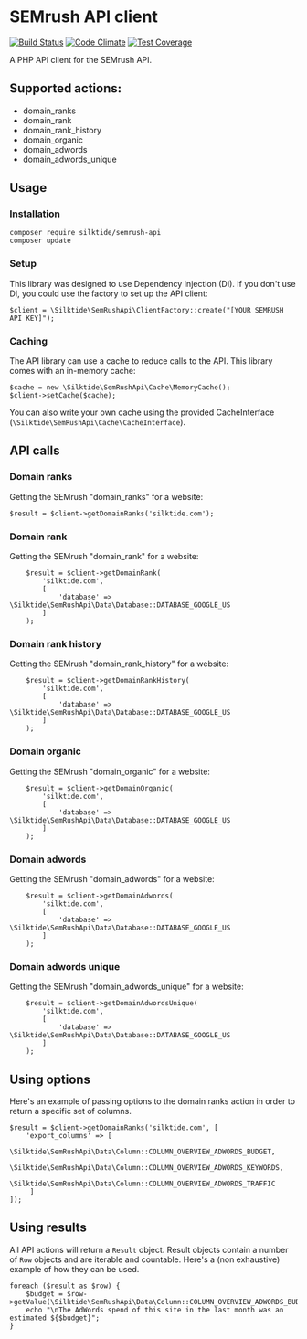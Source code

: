 # SEMrush API client

[![Build Status](https://travis-ci.org/silktide/semrush-api.svg?branch=master)](https://travis-ci.org/silktide/semrush-api)
[![Code Climate](https://codeclimate.com/github/silktide/semrush-api/badges/gpa.svg)](https://codeclimate.com/github/silktide/semrush-api)
[![Test Coverage](https://codeclimate.com/github/silktide/semrush-api/badges/coverage.svg)](https://codeclimate.com/github/silktide/semrush-api)

A PHP API client for the SEMrush API.

## Supported actions:

* domain_ranks
* domain_rank
* domain_rank_history
* domain_organic
* domain_adwords
* domain_adwords_unique

## Usage

### Installation

    composer require silktide/semrush-api
    composer update

### Setup

This library was designed to use Dependency Injection (DI). If you don't use DI, you could use the factory to set up the API client:

    $client = \Silktide\SemRushApi\ClientFactory::create("[YOUR SEMRUSH API KEY]");
    
### Caching

The API library can use a cache to reduce calls to the API.  This library comes with an in-memory cache:
    
    $cache = new \Silktide\SemRushApi\Cache\MemoryCache();
    $client->setCache($cache);
    
You can also write your own cache using the provided CacheInterface (`\Silktide\SemRushApi\Cache\CacheInterface`).
    
## API calls
        
### Domain ranks

Getting the SEMrush "domain_ranks" for a website:

    $result = $client->getDomainRanks('silktide.com');
        
### Domain rank

Getting the SEMrush "domain_rank" for a website:

        $result = $client->getDomainRank(
            'silktide.com', 
            [
                'database' => \Silktide\SemRushApi\Data\Database::DATABASE_GOOGLE_US
            ]
        );
        
### Domain rank history

Getting the SEMrush "domain_rank_history" for a website:

        $result = $client->getDomainRankHistory(
            'silktide.com', 
            [
                'database' => \Silktide\SemRushApi\Data\Database::DATABASE_GOOGLE_US
            ]
        );
        
### Domain organic

Getting the SEMrush "domain_organic" for a website:

        $result = $client->getDomainOrganic(
            'silktide.com', 
            [
                'database' => \Silktide\SemRushApi\Data\Database::DATABASE_GOOGLE_US
            ]
        );
        
### Domain adwords

Getting the SEMrush "domain_adwords" for a website:

        $result = $client->getDomainAdwords(
            'silktide.com', 
            [
                'database' => \Silktide\SemRushApi\Data\Database::DATABASE_GOOGLE_US
            ]
        );
        
### Domain adwords unique

Getting the SEMrush "domain_adwords_unique" for a website:

        $result = $client->getDomainAdwordsUnique(
            'silktide.com', 
            [
                'database' => \Silktide\SemRushApi\Data\Database::DATABASE_GOOGLE_US
            ]
        );
        
## Using options

Here's an example of passing options to the domain ranks action in order to return a specific set of columns.

    $result = $client->getDomainRanks('silktide.com', [
        'export_columns' => [
            \Silktide\SemRushApi\Data\Column::COLUMN_OVERVIEW_ADWORDS_BUDGET,
            \Silktide\SemRushApi\Data\Column::COLUMN_OVERVIEW_ADWORDS_KEYWORDS,
            \Silktide\SemRushApi\Data\Column::COLUMN_OVERVIEW_ADWORDS_TRAFFIC
         ]
    ]);
    
## Using results

All API actions will return a `Result` object.  Result objects contain a number of `Row` objects and are iterable and
countable.  Here's a (non exhaustive) example of how they can be used. 

    foreach ($result as $row) {
        $budget = $row->getValue(\Silktide\SemRushApi\Data\Column::COLUMN_OVERVIEW_ADWORDS_BUDGET);
        echo "\nThe AdWords spend of this site in the last month was an estimated ${$budget}";
    }